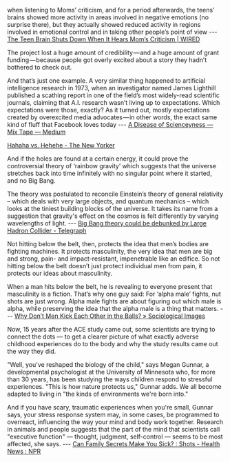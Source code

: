 when listening to Moms’ criticism, and for a period afterwards, the teens’ brains showed more activity in areas involved in negative emotions (no surprise there), but they actually showed reduced activity in regions involved in emotional control and in taking other people’s point of view --- [The Teen Brain Shuts Down When It Hears Mom’s Criticism | WIRED](http://www.wired.com/2014/11/teen-brain-shuts-hears-moms-criticism/)

The project lost a huge amount of credibility — and a huge amount of grant funding — because people got overly excited about a story they hadn’t bothered to check out.



And that’s just one example. A very similar thing happened to artificial intelligence research in 1973, when an investigator named James Lighthill published a scathing report in one of the field’s most widely-read scientific journals, claiming that A.I. research wasn’t living up to expectations. Which expectations were those, exactly? As it turned out, mostly expectations created by overexcited media advocates — in other words, the exact same kind of fluff that Facebook loves today --- [A Disease of Scienceyness — Mix Tape — Medium](https://medium.com/@writingben/a-disease-of-scienceyness-7b5571a34953)

[Hahaha vs. Hehehe - The New Yorker](http://www.newyorker.com/culture/cultural-comment/hahaha-vs-hehehe)

 And if the holes are found at a certain energy, it could prove the controversial theory of ‘rainbow gravity’ which suggests that the universe stretches back into time infinitely with no singular point where it started, and no Big Bang.



The theory was postulated to reconcile Einstein’s theory of general relativity – which deals with very large objects, and quantum mechanics – which looks at the tiniest building blocks of the universe. It takes its name from a suggestion that gravity's effect on the cosmos is felt differently by varying wavelengths of light. --- [Big Bang theory could be debunked by Large Hadron Collider - Telegraph](http://www.telegraph.co.uk/news/science/large-hadron-collider/11489442/Big-Bang-theory-could-be-debunked-by-Large-Hadron-Collider.html)

Not hitting below the belt, then, protects the idea that men’s bodies are fighting machines. It protects masculinity, the very idea that men are big and strong, pain- and impact-resistant, impenetrable like an edifice. So not hitting below the belt doesn’t just protect individual men from pain, it protects our ideas about masculinity.



When a man hits below the belt, he is revealing to everyone present that masculinity is a fiction. That’s why one guy said: For ‘alpha male’ fights, nut shots are just wrong. Alpha male fights are about figuring out which male is alpha, while preserving the idea that the alpha male is a thing that matters. --- [Why Don’t Men Kick Each Other in the Balls? » Sociological Images](http://thesocietypages.org/socimages/2015/03/02/why-dont-men-kick-each-other-in-the-balls/)

Now, 15 years after the ACE study came out, some scientists are trying to connect the dots — to get a clearer picture of what exactly adverse childhood experiences do to the body and why the study results came out the way they did.



"Well, you've reshaped the biology of the child," says Megan Gunnar, a developmental psychologist at the University of Minnesota who, for more than 30 years, has been studying the ways children respond to stressful experiences. "This is how nature protects us," Gunnar adds. We all become adapted to living in "the kinds of environments we're born into."



And if you have scary, traumatic experiences when you're small, Gunnar says, your stress response system may, in some cases, be programmed to overreact, influencing the way your mind and body work together. Research in animals and people suggests that the part of the mind that scientists call "executive function" — thought, judgment, self-control — seems to be most affected, she says. --- [Can Family Secrets Make You Sick? : Shots - Health News : NPR](http://www.npr.org/blogs/health/2015/03/02/377569413/can-family-secrets-make-you-sick)

